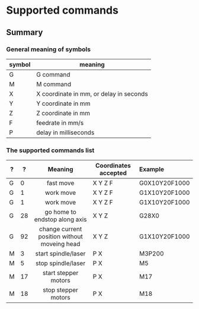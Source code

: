 # Supported commands

## Summary

### General meaning of symbols

| symbol | meaning |
| ------ | ------- |
| G      | G command |
| M      | M command |
| X      | X coordinate in mm, or delay in seconds |
| Y      | Y coordinate in mm |
| Z      | Z coordinate in mm |
| F      | feedrate in mm/s |
| P      | delay in milliseconds |

### The supported commands list

| ? | ? | Meaning           | Coordinates accepted | Example  |
| - | - |:-----------------:| -------------------- | :--------|
| G | 0 | fast move         | X Y Z F              | G0X10Y20F1000 |
| G | 1 | work move         | X Y Z F              | G1X10Y20F1000 |
| G | 1 | work move         | X Y Z F              | G1X10Y20F1000 |
| G | 28 | go home to endstop along axis | X Y Z | G28X0 |
| G | 92 | change current position without moveing head | X Y Z   | G1X10Y20F1000 |
| M | 3 | start spindle/laser | P X | M3P200 |
| M | 5 | stop spindle/laser | P X | M5 |
| M | 17 | start stepper motors | P X | M17 |
| M | 18 | stop stepper motors | P X | M18 |
